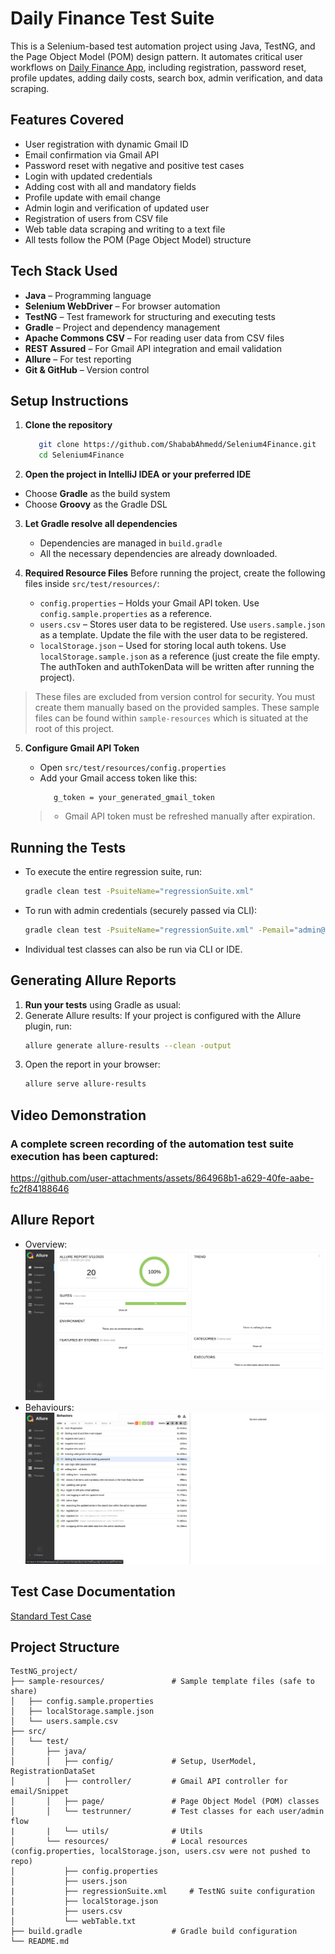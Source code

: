 # Daily Finance Test Suite
This is a Selenium-based test automation project using Java, TestNG, and the Page Object Model (POM) design pattern. It automates critical user workflows on [Daily Finance App](https://dailyfinance.roadtocareer.net/), including registration, password reset, profile updates, adding daily costs, search box, admin verification, and data scraping.


##  Features Covered

-  User registration with dynamic Gmail ID
-  Email confirmation via Gmail API
-  Password reset with negative and positive test cases
-  Login with updated credentials
-  Adding cost with all and mandatory fields
-  Profile update with email change
-  Admin login and verification of updated user
-  Registration of users from CSV file
-  Web table data scraping and writing to a text file
-  All tests follow the POM (Page Object Model) structure


##  Tech Stack Used

- **Java** – Programming language
- **Selenium WebDriver** – For browser automation
- **TestNG** – Test framework for structuring and executing tests
- **Gradle** – Project and dependency management
- **Apache Commons CSV** – For reading user data from CSV files
- **REST Assured** – For Gmail API integration and email validation
- **Allure** – For test reporting
- **Git & GitHub** – Version control


##  Setup Instructions

1. **Clone the repository**

   ```bash
      git clone https://github.com/ShababAhmedd/Selenium4Finance.git
      cd Selenium4Finance
   ```

 2. **Open the project in IntelliJ IDEA or your preferred IDE**

   - Choose **Gradle** as the build system
   - Choose **Groovy** as the Gradle DSL
  
3. **Let Gradle resolve all dependencies**
   - Dependencies are managed in `build.gradle`
   - All the necessary dependencies are already downloaded.
     
4. **Required Resource Files**
   Before running the project, create the following files inside `src/test/resources/`:
   - `config.properties` – Holds your Gmail API token. Use `config.sample.properties` as a reference.
   - `users.csv` – Stores user data to be registered. Use `users.sample.json` as a template. Update the file with the user data to be registered. 
   - `localStorage.json` – Used for storing local auth tokens. Use `localStorage.sample.json` as a reference (just create the file empty. The authToken and authTokenData will be written after running the project).
> These files are excluded from version control for security. You must create them manually based on the provided samples.
> These sample files can be found within `sample-resources` which is situated at the root of this project.

5. **Configure Gmail API Token**

   - Open `src/test/resources/config.properties`
   - Add your Gmail access token like this:
     ```base
        g_token = your_generated_gmail_token
     ```
   > - Gmail API token must be refreshed manually after expiration.

##  Running the Tests
- To execute the entire regression suite, run:
   ```bash
   gradle clean test -PsuiteName="regressionSuite.xml"
   ```

- To run with admin credentials (securely passed via CLI):
   ```bash
   gradle clean test -PsuiteName="regressionSuite.xml" -Pemail="admin@test.com" -Ppassword="admin123"
   ```
- Individual test classes can also be run via CLI or IDE.


## Generating Allure Reports

1. **Run your tests** using Gradle as usual:
2. Generate Allure results:
   If your project is configured with the Allure plugin, run:
   ```bash
   allure generate allure-results --clean -output
   ```
3. Open the report in your browser:
   ```bash
   allure serve allure-results
   ```

## Video Demonstration
### A complete screen recording of the automation test suite execution has been captured:
https://github.com/user-attachments/assets/864968b1-a629-40fe-aabe-fc2f84188646

## Allure Report
- Overview:
  ![Allure Report Overview](screenshots/allure_overview.png)
- Behaviours:
  ![Allure Report Behaviours](screenshots/allure_behaviours.png)
  
## Test Case Documentation
[Standard Test Case](https://docs.google.com/spreadsheets/d/1FfP8uhOovGiPdhLYGbcd3hMMJA67-N6T9a2mAqXDDN4/edit?usp=sharing)

##  Project Structure
```
TestNG_project/
├── sample-resources/               # Sample template files (safe to share)
│   ├── config.sample.properties
│   ├── localStorage.sample.json
│   └── users.sample.csv
├── src/
│   └── test/
│       ├── java/
│       │   ├── config/             # Setup, UserModel, RegistrationDataSet
│       │   ├── controller/         # Gmail API controller for email/Snippet
│       │   ├── page/               # Page Object Model (POM) classes
│       │   └── testrunner/         # Test classes for each user/admin flow
|       |   └── utils/              # Utils
│       └── resources/              # Local resources (config.properties, localStorage.json, users.csv were not pushed to repo)
│           ├── config.properties
│           ├── users.json
|           ├── regressionSuite.xml     # TestNG suite configuration
│           ├── localStorage.json
|           ├── users.csv
│           └── webTable.txt            
├── build.gradle                    # Gradle build configuration
└── README.md
```
